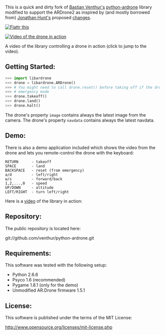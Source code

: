 This is a quick and dirty fork of <a href="https://github.com/venthur" target="_blank">Bastian Venthur's</a> <a href="https://github.com/venthur/python-ardrone" target="_blank">python-ardrone</a> library modified to support the ARDrone2 as inspired by (and mostly borrowed from) <a href="https://github.com/jjh42" target="_blank">Jonathan Hunt's</a> proposed <a href="https://github.com/venthur/python-ardrone/pull/2)">changes</a>.

<a href="https://flattr.com/submit/auto?user_id=venthur&url=http%3A%2F%2Fgithub.com%2Fventhur%2Fpython-ardrone" target="_blank"><img src="http://api.flattr.com/button/flattr-badge-large.png" alt="Flattr this" title="Flattr this" border="0"></a>

[![Video of the drone in action](https://img.youtube.com/vi/2HEV37GbUow/0.jpg)](https://www.youtube.com/watch?v=2HEV37GbUow "Click to go to the video.")

A video of the library controlling a drone in action (click to jump to the video).

Getting Started:
----------------

```python
>>> import libardrone
>>> drone = libardrone.ARDrone()
>>> # You might need to call drone.reset() before taking off if the drone is in
>>> # emergency mode
>>> drone.takeoff()
>>> drone.land()
>>> drone.halt()
```

The drone's property `image` contains always the latest image from the camera.
The drone's property `navdata` contains always the latest navdata.


Demo:
-----

There is also a demo application included which shows the video from the drone
and lets you remote-control the drone with the keyboard:

    RETURN      - takeoff
    SPACE       - land
    BACKSPACE   - reset (from emergency)
    a/d         - left/right
    w/s         - forward/back
    1,2,...,0   - speed
    UP/DOWN     - altitude
    LEFT/RIGHT  - turn left/right

Here is a [video] of the library in action:

  [video]: http://youtu.be/2HEV37GbUow

Repository:
-----------

The public repository is located here:

  git://github.com/venthur/python-ardrone.git


Requirements:
-------------

This software was tested with the following setup:

  * Python 2.6.6
  * Psyco 1.6 (recommended)
  * Pygame 1.8.1 (only for the demo)
  * Unmodified AR.Drone firmware 1.5.1


License:
--------

This software is published under the terms of the MIT License:

  http://www.opensource.org/licenses/mit-license.php

